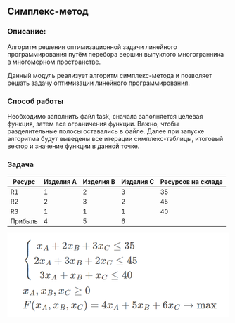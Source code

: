 ## Симплекс-метод
### Описание:
Алгоритм решения оптимизационной задачи линейного программирования путём перебора вершин выпуклого многогранника 
в многомерном пространстве.

Данный модуль реализует алгоритм симплекс-метода и позволяет решать задачу оптимизации линейного программирования.

### Способ работы
Необходимо заполнить файл task, сначала заполняется целевая функция, затем все ограничения функции. Важно, чтобы разделительные
полосы оставались в файле.
Далее при запуске алгоритма будут выведены все итерации симплекс-таблицы, итоговый вектор и значение функции в данной точке.

### Задача
| Ресурс  | Изделия А | Изделия B | Изделия C | Ресурсов на складе |
|---------|-----------|-----------|-----------|--------------------|
| R1      | 1         | 2         | 3         | 35                 |
| R2      | 2         | 3         | 2         | 45                 |
| R3      | 1         | 1         | 1         | 40                 |
| Прибыль | 4         | 5         | 6         |                    |

![image](task.png)